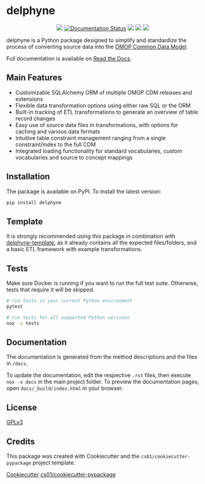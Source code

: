 # delphyne
<p align="center">
  <a href="https://github.com/thehyve/delphyne/actions">
  <img src="https://github.com/thehyve/delphyne/workflows/build/badge.svg" /></a>

  <a href='https://delphyne.readthedocs.io/en/latest/?badge=latest'>
  <img src='https://readthedocs.org/projects/delphyne/badge/?version=latest' alt='Documentation Status' /></a>

  <a href="https://pypi.python.org/pypi/delphyne">
  <img src="https://img.shields.io/pypi/v/delphyne.svg" /></a>
  
  <a href="https://pypi.org/project/delphyne">
  <img src="https://img.shields.io/pypi/pyversions/delphyne" /></a>

  <a href="https://codecov.io/gh/thehyve/delphyne">
  <img src="https://codecov.io/gh/thehyve/delphyne/branch/master/graph/badge.svg?token=48Z1TCIU8R"/></a>
</p>

delphyne is a Python package designed to simplify and standardize the process of converting
source data into the [OMOP Common Data Model](https://www.ohdsi.org/data-standardization/the-common-data-model/).

Full documentation is available on [Read the Docs](https://delphyne.readthedocs.io/en/latest/).

## Main Features
-   Customizable SQLAlchemy ORM of multiple OMOP CDM releases and extensions
-   Flexible data transformation options using either raw SQL or the ORM
-   Built-in tracking of ETL transformations to generate an overview of table record changes
-   Easy use of source data files in transformations, with options for caching and various data formats
-   Intuitive table constraint management ranging from a single constraint/index to the full CDM
-   Integrated loading functionality for standard vocabularies, custom vocabularies and source to concept mappings

## Installation
The package is available on PyPI. To install the latest version:

```sh
pip install delphyne
```

## Template
It is strongly recommended using this package in combination with [delphyne-template](https://github.com/thehyve/delphyne-template),
as it already contains all the expected files/folders, and a basic ETL framework with example transformations.

## Tests
Make sure Docker is running if you want to run the full test suite.
Otherwise, tests that require it will be skipped.

```sh
# run tests in your current Python environment
pytest

# run tests for all supported Python versions
nox -s tests
```

## Documentation
The documentation is generated from the method descriptions and the files in `/docs`.

To update the documentation, edit the respective `.rst` files, then execute `nox -s docs` in the main project folder.
To preview the documentation pages, open `docs/_build/index.html` in your browser.

## License
[GPLv3](https://github.com/thehyve/delphyne/blob/master/LICENSE)

## Credits
This package was created with Cookiecutter and the `cs01/cookiecutter-pypackage` project template.

[Cookiecutter](https://github.com/audreyr/cookiecutter) [cs01/cookiecutter-pypackage](https://github.com/cs01/cookiecutter-pypackage)
